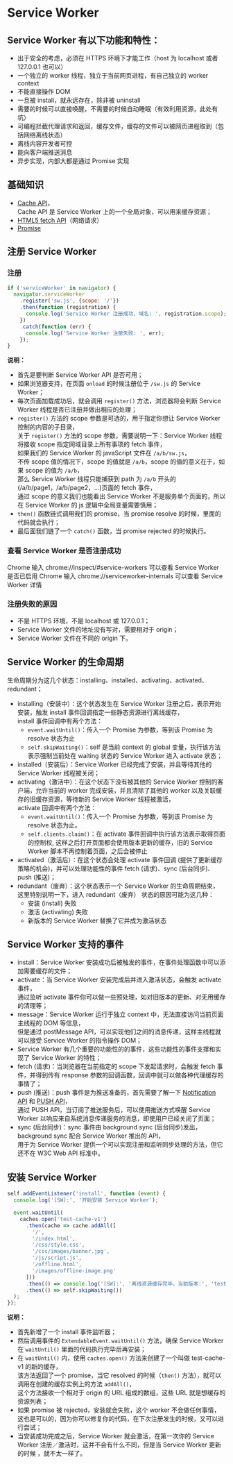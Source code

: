 # Service Worker

## Service Worker 有以下功能和特性：

- 出于安全的考虑，必须在 HTTPS 环境下才能工作（host 为 localhost 或者 127.0.0.1 也可以）
- 一个独立的 worker 线程，独立于当前网页进程，有自己独立的 worker context
- 不能直接操作 DOM
- 一旦被 install，就永远存在，除非被 uninstall
- 需要的时候可以直接唤醒，不需要的时候自动睡眠（有效利用资源，此处有坑）
- 可编程拦截代理请求和返回，缓存文件，缓存的文件可以被网页进程取到（包括网络离线状态）
- 离线内容开发者可控
- 能向客户端推送消息
- 异步实现，内部大都是通过 Promise 实现


## 基础知识

- [Cache API](https://developer.mozilla.org/zh-CN/docs/Web/API/Cache)，\
Cache API 是 Service Worker 上的一个全局对象，可以用来缓存资源；
- [HTML5 fetch API](https://developer.mozilla.org/zh-CN/docs/Web/API/Fetch_API)（网络请求）
- [Promise](https://developer.mozilla.org/zh-CN/docs/Web/javaScript/Reference/Global_Objects/Promise)


## 注册 Service Worker

### 注册

``` javascript
if ('serviceWorker' in navigator) {
  navigator.serviceWorker
    .register('sw.js', {scope: '/'})
    .then(function (registration) {
      console.log('Service Worker 注册成功，域名: ', registration.scope);
    })
    .catch(function (err) {
      console.log('Service Worker 注册失败: ', err);
    });
}
```

**说明：**

- 首先是要判断 Service Worker API 是否可用；
- 如果浏览器支持，在页面 `onload` 的时候注册位于 `/sw.js` 的 Service Worker；
- 每次页面加载成功后，就会调用 `register()` 方法，浏览器将会判断 Service Worker 线程是否已注册并做出相应的处理；
- `register()` 方法的 scope 参数是可选的，用于指定你想让 Service Worker 控制的内容的子目录，\
关于 `register()` 方法的 scope 参数，需要说明一下：Service Worker 线程将接收 scope 指定网域目录上所有事项的 fetch 事件，\
如果我们的 Service Worker 的 javaScript 文件在 `/a/b/sw.js`，\
不传 scope 值的情况下，scope 的值就是 `/a/b`，scope 的值的意义在于，如果 scope 的值为 `/a/b`，\
那么 Service Worker 线程只能捕获到 path 为 `/a/b` 开头的(/a/b/page1，/a/b/page2，...)页面的 fetch 事件，\
通过 scope 的意义我们也能看出 Service Worker 不是服务单个页面的，所以在 Service Worker 的 js 逻辑中全局变量需要慎用；
- `then()` 函数链式调用我们的 promise，当 promise resolve 的时候，里面的代码就会执行；
- 最后面我们链了一个 `catch()` 函数，当 promise rejected 的时候执行。

### 查看 Service Worker 是否注册成功

Chrome 输入 chrome://inspect/#service-workers 可以查看 Service Worker 是否已启用
Chrome 输入 chrome://serviceworker-internals 可以查看 Service Worker 详情

### 注册失败的原因

- 不是 HTTPS 环境，不是 localhost 或 127.0.0.1；
- Service Worker 文件的地址没有写对，需要相对于 origin；
- Service Worker 文件在不同的 origin 下。


## Service Worker 的生命周期

生命周期分为这几个状态：installing、installed、activating、activated、redundant；

- installing（安装中）：这个状态发生在 Service Worker 注册之后，表示开始安装，触发 install 事件回调指定一些静态资源进行离线缓存，\
install 事件回调中有两个方法：
  - `event.waitUntil()`：传入一个 Promise 为参数，等到该 Promise 为 resolve 状态为止
  - `self.skipWaiting()`：self 是当前 context 的 global 变量，执行该方法表示强制当前处在 waiting 状态的 Service Worker 进入 activate 状态；
- installed（安装后）：Service Worker 已经完成了安装，并且等待其他的 Service Worker 线程被关闭；
- activating（激活中）：在这个状态下没有被其他的 Service Worker 控制的客户端，允许当前的 worker 完成安装，并且清除了其他的 worker 以及关联缓存的旧缓存资源，等待新的 Service Worker 线程被激活，\
activate 回调中有两个方法：
  - `event.waitUntil()`：传入一个 Promise 为参数，等到该 Promise 为 resolve 状态为止。
  - `self.clients.claim()`：在 activate 事件回调中执行该方法表示取得页面的控制权, 这样之后打开页面都会使用版本更新的缓存，旧的 Service Worker 脚本不再控制着页面，之后会被停止
- activated（激活后）：在这个状态会处理 activate 事件回调 (提供了更新缓存策略的机会)，并可以处理功能性的事件 fetch (请求)、sync (后台同步)、push (推送)；
- redundant（废弃）：这个状态表示一个 Service Worker 的生命周期结束，
这里特别说明一下，进入 redundant（废弃） 状态的原因可能为这几种：
  - 安装 (install) 失败
  - 激活 (activating) 失败
  - 新版本的 Service Worker 替换了它并成为激活状态


## Service Worker 支持的事件

- install：Service Worker 安装成功后被触发的事件，在事件处理函数中可以添加需要缓存的文件；
- activate：当 Service Worker 安装完成后并进入激活状态，会触发 activate 事件，\
通过监听 activate 事件你可以做一些预处理，如对旧版本的更新、对无用缓存的清理等；
- message：Service Worker 运行于独立 context 中，无法直接访问当前页面主线程的 DOM 等信息，\
但是通过 postMessage API，可以实现他们之间的消息传递，这样主线程就可以接受 Service Worker 的指令操作 DOM；
- Service Worker 有几个重要的功能性的的事件，这些功能性的事件支撑和实现了 Service Worker 的特性；
- fetch (请求)：当浏览器在当前指定的 scope 下发起请求时，会触发 fetch 事件，并得到传有 response 参数的回调函数，回调中就可以做各种代理缓存的事情了；
- push (推送)：push 事件是为推送准备的，首先需要了解一下 [Notification API](https://developer.mozilla.org/zh-CN/docs/Web/API/notification) 和 [PUSH API](https://developer.mozilla.org/zh-CN/docs/Web/API/Push_API)，\
通过 PUSH API，当订阅了推送服务后，可以使用推送方式唤醒 Service Worker 以响应来自系统消息传递服务的消息，即使用户已经关闭了页面；
- sync (后台同步)：sync 事件由 background sync (后台同步)发出，background sync 配合 Service Worker 推出的 API，\
用于为 Service Worker 提供一个可以实现注册和监听同步处理的方法，但它还不在 W3C Web API 标准中。


## 安装 Service Worker

``` javascript
self.addEventListener('install', function (event) {
  console.log('[SW]:', '开始安装 Service Worker');

  event.waitUntil(
    caches.open('test-cache-v1')
      .then(cache => cache.addAll([
        '/',
        '/index.html',
        '/css/style.css',
        '/css/images/banner.jpg',
        '/js/script.js',
        '/offline.html',
        '/images/offline-image.png'
      ]))
      .then(() => console.log('[SW]:', '离线资源缓存完毕，当前版本:', 'test-cache-v1'))
      .then(() => self.skipWaiting())
  );
});
```

**说明：**

- 首先新增了一个 install 事件监听器；
- 然后调用事件的 `ExtendableEvent.waitUntil()` 方法，确保 Service Worker 在 `waitUntil()` 里面的代码执行完毕后再安装；
- 在 `waitUntil()` 内，使用 `caches.open()` 方法来创建了一个叫做 test-cache-v1 的新的缓存，\
该方法返回了一个 promise，当它 resolved 的时候（`then()` 方法），就可以调用在创建的缓存实例上的方法 `addAll()`，\
这个方法接收一个相对于 origin 的 URL 组成的数组，这些 URL 就是想缓存的资源列表；
- 如果 promise 被 rejected，安装就会失败，这个 worker 不会做任何事情，这也是可以的，因为你可以修复你的代码，在下次注册发生的时候，又可以进行尝试；
- 当安装成功完成之后，Service Worker 就会激活，在第一次你的 Service Worker 注册／激活时，这并不会有什么不同，但是当 Service Worker 更新的时候 ，就不太一样了。
